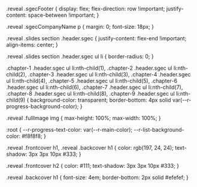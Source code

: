 .reveal .sgecFooter {
  display: flex;
  flex-direction: row !important;
  justify-content: space-between !important;
}

.reveal .sgecCompanyName p {
  margin: 0;
  font-size: 18px;
}

.reveal .slides section .header.sgec {
  justify-content: flex-end !important;
  align-items: center;
}

.reveal .slides section .header.sgec ul li {
  border-radius: 0;
}

.chapter-1 .header.sgec ul li:nth-child(1),
.chapter-2 .header.sgec ul li:nth-child(2),
.chapter-3 .header.sgec ul li:nth-child(3),
.chapter-4 .header.sgec ul li:nth-child(4),
.chapter-5 .header.sgec ul li:nth-child(5),
.chapter-6 .header.sgec ul li:nth-child(6),
.chapter-7 .header.sgec ul li:nth-child(7),
.chapter-8 .header.sgec ul li:nth-child(8),
.chapter-9 .header.sgec ul li:nth-child(9) {
  background-color: transparent;
  border-bottom: 4px solid var(--r-progress-background-color);
}

.reveal .fullImage img {
  max-height: 100%;
  max-width: 100%;
}

:root {
  --r-progress-text-color: var(--r-main-color);
  --r-list-background-color: #f8f8f8;
}

.reveal .frontcover h1,
.reveal .backcover h1 {
  color: rgb(197, 24, 24);
  text-shadow: 3px 3px 10px #333;
}

.reveal .frontcover h2 {
  color: #111;
  text-shadow: 3px 3px 10px #333;
}

.reveal .backcover h1 {
  font-size: 4em;
  border-bottom: 2px solid #efefef;
}
